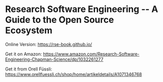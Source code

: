 # Research Software Engineering -- A Guide to the Open Source Ecosystem


Online Version: https://rse-book.github.io/

Get it on Amazon: https://www.amazon.com/Research-Software-Engineering-Chapman-Science/dp/1032261277

Get it from Orell Füssli: https://www.orellfuessli.ch/shop/home/artikeldetails/A1071346768



